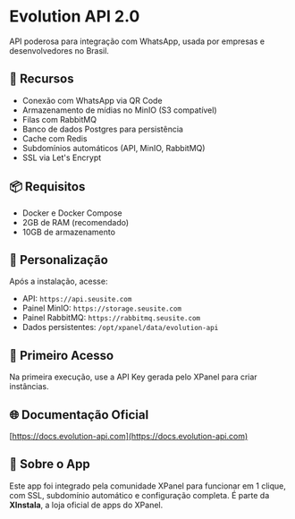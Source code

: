 # Evolution API 2.0

API poderosa para integração com WhatsApp, usada por empresas e desenvolvedores no Brasil.

## 🚀 Recursos
- Conexão com WhatsApp via QR Code
- Armazenamento de mídias no MinIO (S3 compatível)
- Filas com RabbitMQ
- Banco de dados Postgres para persistência
- Cache com Redis
- Subdomínios automáticos (API, MinIO, RabbitMQ)
- SSL via Let's Encrypt

## 📦 Requisitos
- Docker e Docker Compose
- 2GB de RAM (recomendado)
- 10GB de armazenamento

## 🧩 Personalização
Após a instalação, acesse:
- API: `https://api.seusite.com`
- Painel MinIO: `https://storage.seusite.com`
- Painel RabbitMQ: `https://rabbitmq.seusite.com`
- Dados persistentes: `/opt/xpanel/data/evolution-api`

## 🔐 Primeiro Acesso
Na primeira execução, use a API Key gerada pelo XPanel para criar instâncias.

## 🌐 Documentação Oficial
[https://docs.evolution-api.com](https://docs.evolution-api.com)

## 💬 Sobre o App
Este app foi integrado pela comunidade XPanel para funcionar em 1 clique, com SSL, subdomínio automático e configuração completa. É parte da **XInstala**, a loja oficial de apps do XPanel.